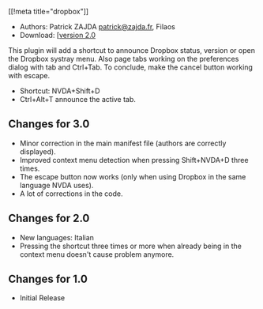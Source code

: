 [[!meta title="dropbox"]]

* Authors: Patrick ZAJDA <patrick@zajda.fr>, Filaos
* Download: [[version 2.0][downloadLink]

This plugin will add a shortcut to announce Dropbox status, version or open the Dropbox systray menu.
Also page tabs working on the preferences dialog with tab and Ctrl+Tab.
To conclude, make the cancel button working with escape.

* Shortcut: NVDA+Shift+D
* Ctrl+Alt+T announce the active tab.

## Changes for 3.0 ##

* Minor correction in the main manifest file (authors are correctly displayed).
* Improved context menu detection when pressing Shift+NVDA+D three times.
* The escape button now works (only when using Dropbox in the same language NVDA uses).
* A lot of corrections in the code.

## Changes for 2.0 ##

* New languages: Italian
* Pressing the shortcut three times or more when already being in the context menu doesn't cause problem anymore.

## Changes for 1.0 ##

* Initial Release

[downloadLink]: http://patrick.zajda.fr/nvda/DropboxPlugin.nvda-addon
